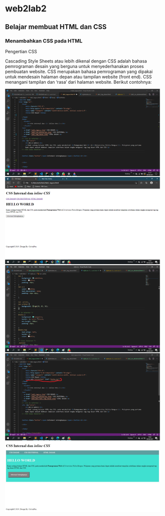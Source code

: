 # web2lab2
## Belajar membuat HTML dan CSS

### Menambahkan CSS pada HTML
<p>Pengertian CSS</p>
Cascading Style Sheets atau lebih dikenal dengan CSS adalah bahasa pemrograman desain yang berguna untuk menyederhanakan proses pembuatan website. CSS merupakan bahasa pemrograman yang dipakai untuk mendesain halaman depan atau tampilan website (front end). CSS menangani tampilan dan ‘rasa’ dari halaman website.
Berikut contohnya:

![Gambar](screenshot/satu.png)
![Gambar](screenshot/2.png)
![Gambar](screenshot/3.png)
![Gambar](screenshot/44.png)
![Gambar](screenshot/5.jpeg)
